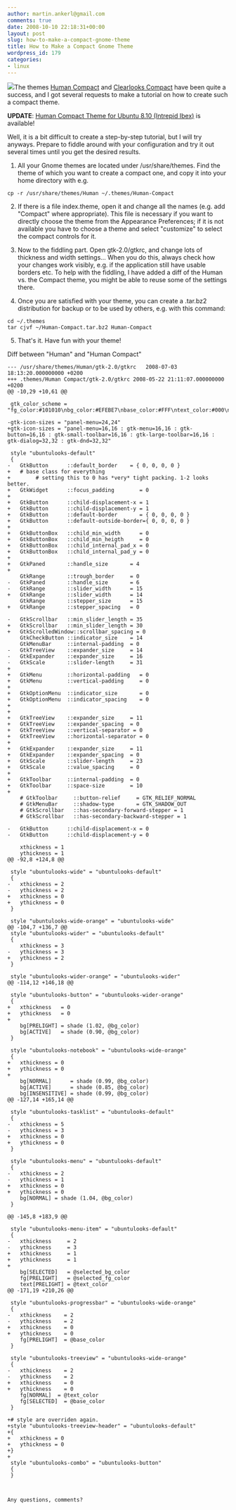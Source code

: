 ```yaml
---
author: martin.ankerl@gmail.com
comments: true
date: 2008-10-10 22:18:31+00:00
layout: post
slug: how-to-make-a-compact-gnome-theme
title: How to Make a Compact Gnome Theme
wordpress_id: 179
categories:
- linux
---
```


[![](http://brainstorm.ubuntu.com/idea/6772/image/1/)](http://brainstorm.ubuntu.com/idea/6772/)The themes [Human Compact](/2008/05/13/human-compact-gnome-theme/) and [Clearlooks Compact](/2007/11/04/clearlooks-compact-gnome-theme/) have been quite a success, and I got several requests to make a tutorial on how to create such a compact theme.

**UPDATE**: [Human Compact Theme for Ubuntu 8.10 (Intrepid Ibex)](/2008/11/04/human-compact-themes-for-ubuntu-810/) is available!

Well, it is a bit difficult to create a step-by-step tutorial, but I will try anyways. Prepare to fiddle around with your configuration and try it out several times until you get the desired results.




  1. All your Gnome themes are located under /usr/share/themes. Find the theme of which you want to create a compact one, and copy it into your home directory with e.g.

    
    cp -r /usr/share/themes/Human ~/.themes/Human-Compact



  2. If there is a file index.theme, open it and change all the names (e.g. add "Compact" where appropriate). This file is necessary if you want to directly choose the theme from the Appearance Preferences; if it is not available you have to choose a theme and select "customize" to select the compact controls for it.

  3. Now to the fiddling part. Open gtk-2.0/gtkrc, and change lots of thickness and width settings... When you do this, always check how your changes work visibly, e.g. if the application still have usable borders etc. To help with the fiddling, I have added a diff of the Human vs. the Compact theme, you might be able to reuse some of the settings there.

  4. Once you are satisfied with your theme, you can create a .tar.bz2 distribution for backup or to be used by others, e.g. with this command:

    
    cd ~/.themes
    tar cjvf ~/Human-Compact.tar.bz2 Human-Compact



  5. That's it. Have fun with your theme!

<!-- more -->
Diff between "Human" and "Human Compact"


    
    --- /usr/share/themes/Human/gtk-2.0/gtkrc	2008-07-03 18:13:20.000000000 +0200
    +++ .themes/Human Compact/gtk-2.0/gtkrc	2008-05-22 21:11:07.000000000 +0200
    @@ -10,29 +10,61 @@
    
     gtk_color_scheme = "fg_color:#101010\nbg_color:#EFEBE7\nbase_color:#FFF\ntext_color:#000\nselected_bg_color:#FFD799\nselected_fg_color:#000\ntooltip_bg_color:#F5F5B5\ntooltip_fg_color:#000\norange_color:#FF6D0C\nmetacity_frame_color:#CC863E\nextra_view_widgets_color:#F5C07F"
    
    -gtk-icon-sizes = "panel-menu=24,24"
    +gtk-icon-sizes = "panel-menu=16,16 : gtk-menu=16,16 : gtk-button=16,16 : gtk-small-toolbar=16,16 : gtk-large-toolbar=16,16 : gtk-dialog=32,32 : gtk-dnd=32,32"
    
     style "ubuntulooks-default"
     {
    -	GtkButton      ::default_border    = { 0, 0, 0, 0 }
    +	# base class for everything
    +        # setting this to 0 has *very* tight packing. 1-2 looks better.
    +	GtkWidget      ::focus_padding        = 0
    +
    +	GtkButton      ::child-displacement-x = 1
    +	GtkButton      ::child-displacement-y = 1
    +	GtkButton      ::default-border       = { 0, 0, 0, 0 }
    +	GtkButton      ::default-outside-border={ 0, 0, 0, 0 }
    +
    +	GtkButtonBox   ::child_min_width      = 0
    +	GtkButtonBox   ::child_min_heigth     = 0
    +	GtkButtonBox   ::child_internal_pad_x = 0
    +	GtkButtonBox   ::child_internal_pad_y = 0
    +
    +	GtkPaned       ::handle_size       = 4
    +
     	GtkRange       ::trough_border     = 0
    -	GtkPaned       ::handle_size       = 6
    -	GtkRange       ::slider_width      = 15
    +	GtkRange       ::slider_width      = 14
     	GtkRange       ::stepper_size      = 15
    +	GtkRange       ::stepper_spacing   = 0
    
    -	GtkScrollbar   ::min_slider_length = 35
    +	GtkScrollbar   ::min_slider_length = 30
    +	GtkScrolledWindow::scrollbar_spacing = 0
     	GtkCheckButton ::indicator_size    = 14
     	GtkMenuBar     ::internal-padding  = 0
    -	GtkTreeView    ::expander_size     = 14
    -	GtkExpander    ::expander_size     = 16
    -	GtkScale       ::slider-length     = 31
    +
    +	GtkMenu        ::horizontal-padding   = 0
    +	GtkMenu        ::vertical-padding     = 0
    +
    +	GtkOptionMenu  ::indicator_size       = 0
    +	GtkOptionMenu  ::indicator_spacing    = 0
    +
    +
    +	GtkTreeView    ::expander_size     = 11
    +	GtkTreeView    ::expander_spacing  = 0
    +	GtkTreeView    ::vertical-separator = 0
    +	GtkTreeView    ::horizontal-separator = 0
    +
    +	GtkExpander    ::expander_size     = 11
    +	GtkExpander    ::expander_spacing  = 0
    +	GtkScale       ::slider-length     = 23
    +	GtkScale       ::value_spacing     = 0
    +
    +	GtkToolbar     ::internal-padding  = 0
    +	GtkToolbar     ::space-size        = 10
    +
     	# GtkToolbar     ::button-relief     = GTK_RELIEF_NORMAL
     	# GtkMenuBar     ::shadow-type       = GTK_SHADOW_OUT
     	# GtkScrollbar   ::has-secondary-forward-stepper = 1
     	# GtkScrollbar   ::has-secondary-backward-stepper = 1
    
    -	GtkButton      ::child-displacement-x = 0
    -	GtkButton      ::child-displacement-y = 0
    
     	xthickness = 1
     	ythickness = 1
    @@ -92,8 +124,8 @@
    
     style "ubuntulooks-wide" = "ubuntulooks-default"
     {
    -	xthickness = 2
    -	ythickness = 2
    +	xthickness = 0
    +	ythickness = 0
     }
    
     style "ubuntulooks-wide-orange" = "ubuntulooks-wide"
    @@ -104,7 +136,7 @@
     style "ubuntulooks-wider" = "ubuntulooks-default"
     {
     	xthickness = 3
    -	ythickness = 3
    +	ythickness = 2
     }
    
     style "ubuntulooks-wider-orange" = "ubuntulooks-wider"
    @@ -114,12 +146,18 @@
    
     style "ubuntulooks-button" = "ubuntulooks-wider-orange"
     {
    +	xthickness   = 0
    +	ythickness   = 0
    +
     	bg[PRELIGHT] = shade (1.02, @bg_color)
     	bg[ACTIVE]   = shade (0.90, @bg_color)
     }
    
     style "ubuntulooks-notebook" = "ubuntulooks-wide-orange"
     {
    +	xthickness = 0
    +	ythickness = 0
    +
     	bg[NORMAL]      = shade (0.99, @bg_color)
     	bg[ACTIVE]      = shade (0.85, @bg_color)
     	bg[INSENSITIVE] = shade (0.99, @bg_color)
    @@ -127,14 +165,14 @@
    
     style "ubuntulooks-tasklist" = "ubuntulooks-default"
     {
    -	xthickness = 5
    -	ythickness = 3
    +	xthickness = 0
    +	ythickness = 0
     }
    
     style "ubuntulooks-menu" = "ubuntulooks-default"
     {
    -	xthickness = 2
    -	ythickness = 1
    +	xthickness = 0
    +	ythickness = 0
     	bg[NORMAL] = shade (1.04, @bg_color)
     }
    
    @@ -145,8 +183,9 @@
    
     style "ubuntulooks-menu-item" = "ubuntulooks-default"
     {
    -	xthickness     = 2
    -	ythickness     = 3
    +	xthickness     = 1
    +	ythickness     = 1
    +
     	bg[SELECTED]   = @selected_bg_color
     	fg[PRELIGHT]   = @selected_fg_color
     	text[PRELIGHT] = @text_color
    @@ -171,19 +210,26 @@
    
     style "ubuntulooks-progressbar" = "ubuntulooks-wide-orange"
     {
    -	xthickness    = 2
    -	ythickness    = 2
    +	xthickness    = 0
    +	ythickness    = 0
     	fg[PRELIGHT]  = @base_color
     }
    
     style "ubuntulooks-treeview" = "ubuntulooks-wide-orange"
     {
    -	xthickness    = 2
    -	ythickness    = 2
    +	xthickness    = 0
    +	ythickness    = 0
     	fg[NORMAL]  = @text_color
     	fg[SELECTED]  = @base_color
     }
    
    +# style are overriden again.
    +style "ubuntulooks-treeview-header" = "ubuntulooks-default"
    +{
    +	xthickness = 0
    +	ythickness = 0
    +}
    +
     style "ubuntulooks-combo" = "ubuntulooks-button"
     {
     }
    
    
    
    Any questions, comments?
